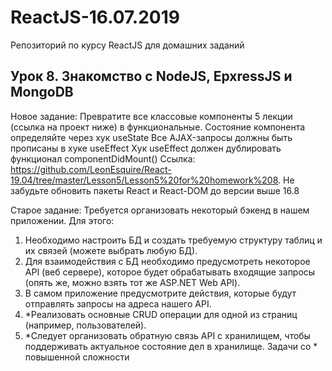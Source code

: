 # ReactJS-16.07.2019
Репозиторий по курсу ReactJS для домашних заданий

## Урок 8. Знакомство с NodeJS, EpxressJS и MongoDB

Новое задание:
Превратите все классовые компоненты 5 лекции (ссылка на проект ниже) в функциональные.
Состояние компонента определяйте через хук useState
Все AJAX-запросы должны быть прописаны в хуке useEffect
Хук useEffect должен дублировать функционал componentDidMount() Ссылка: https://github.com/LeonEsquire/React-19.04/tree/master/Lesson5/Lesson5%20for%20homework%208. Не забудьте обновить пакеты React и React-DOM до версии выше 16.8

Старое задание:
Требуется организовать некоторый бэкенд в нашем приложении. Для этого:
1. Необходимо настроить БД и создать требуемую структуру таблиц и их связей (можете выбрать любую БД).
2. Для взаимодействия с БД необходимо предусмотреть некоторое API (веб сервере), которое будет обрабатывать входящие запросы (опять же, можно взять тот же ASP.NET Web API).
3. В самом приложение предусмотрите действия, которые будут отправлять запросы на адреса нашего API.
4. *Реализовать основные CRUD операции для одной из страниц (например, пользователей).
5. *Следует организовать обратную связь API с хранилищем, чтобы поддерживать актуальное состояние дел в хранилище.
Задачи со * повышенной сложности